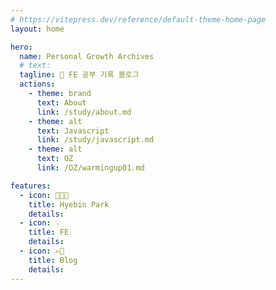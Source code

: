 ```yaml
---
# https://vitepress.dev/reference/default-theme-home-page
layout: home

hero:
  name: Personal Growth Archives
  # text:
  tagline: 🐣 FE 공부 기록 블로그
  actions:
    - theme: brand
      text: About
      link: /study/about.md
    - theme: alt
      text: Javascript
      link: /study/javascript.md
    - theme: alt
      text: OZ
      link: /OZ/warmingup01.md

features:
  - icon: 👩🏻‍💻
    title: Hyebin Park
    details:
  - icon: 💡
    title: FE
    details:
  - icon: ✍🏼
    title: Blog
    details:
---
```

